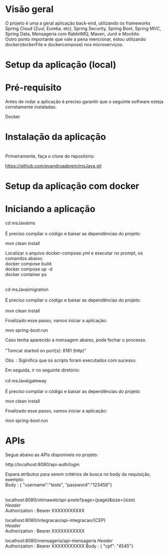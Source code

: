 <b><h1>Visão geral</h1></b>

O projeto é uma a geral aplicação back-end, utilizando os frameworks Spring Cloud (Zuul, Eureka, etc), Spring Security, Spring Boot,  Spring MVC, Spring Data, Mensageria com RabbitMQ, Maven, Junit e Mockito.<br>
Outro ponto importante que vale a pena mencionar, estou utilizando docker(dockerFile e dockercompose) nos microserviços.

<b><h1>Setup da aplicação (local)</h1></b>

<b><h1>Pré-requisito</h1></b>
Antes de rodar a aplicação é preciso garantir que o seguinte software esteja corretamente instaladas:

Docker


<b><h1>Instalação da aplicação</b></h1>  
  Primeiramente, faça o clone do repositório:
  
  https://github.com/evandroaabrem/msJava.git
  

<b><h1>Setup da aplicação com docker</b></h1>

<b><h1>Iniciando a aplicação</b></h1>


cd msJava\ms<br><br>
É preciso compilar o código e baixar as dependências do projeto:

mvn clean install

Localizar o arquivo docker-compose.yml e executar no prompt, os comandos abaixo: 
<br>docker compose build<br>
docker compose up -d<br>
docker container ps<br><br>

cd msJava\migration<br><br>
É preciso compilar o código e baixar as dependências do projeto:<br><br>
mvn clean install

Finalizado esse passo, vamos iniciar a aplicação:

mvn spring-boot:run

Caso tenha aparecido a mensagem abaixo, pode fechar o processo.<br><br>
"Tomcat started on port(s): 8181 (http)"

Obs. : Siginifica que os scripts foram executados com sucesso.


Em seguida, ir no seguinte diretório:<br><br>
cd msJava\gateway<br><br>
É preciso compilar o código e baixar as dependências do projeto:

mvn clean install

Finalizado esse passo, vamos iniciar a aplicação:

mvn spring-boot:run



<b><h1>APIs</b></h1>

Segue abaixo as APIs disponíveis no projeto:<br>

http://localhost:8080/api-auth/login<br>

Espera atributos para serem critérios de busca no body da requisição, exemplo:<br>
Body : { "username":"teste", "password":"123456"}<br><br>

localhost:8080/otimaweb/api-poste?page={page}&size={size}<br>
<i>Header</i><br>
    Authorization : Bearer XXXXXXXXXXX

localhost:8080/integracao/api-integracao/{CEP}<br>
<i>Header</i><br>
    Authorization : Bearer XXXXXXXXXXX


localhost:8080/mensageria/api-mensageria
<i>Header</i><br>
    Authorization : Bearer XXXXXXXXXXX
Body : { "cpf": "4545"}



